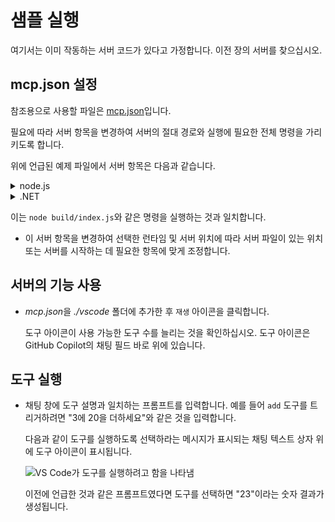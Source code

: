 # 샘플 실행

여기서는 이미 작동하는 서버 코드가 있다고 가정합니다. 이전 장의 서버를 찾으십시오.

## mcp.json 설정

참조용으로 사용할 파일은 [mcp.json](./mcp.json)입니다.

필요에 따라 서버 항목을 변경하여 서버의 절대 경로와 실행에 필요한 전체 명령을 가리키도록 합니다.

위에 언급된 예제 파일에서 서버 항목은 다음과 같습니다.

<details>
<summary>node.js</summary>
```json
"hello-mcp": {
    "command": "node",
    "args": [
        "build/index.js"
    ]
}
```
</details>

<details>
<summary>.NET</summary>

`git rev-parse --show-toplevel` 명령으로 가져올 수 있는 GitHub 리포지토리 루트를 입력해야 할 수 있습니다.

```jsonc
{
  "inputs": [
    {
      "type": "promptString",
      "id": "repository-root",
      "description": "리포지토리 루트의 절대 경로"
    }
  ],
  "servers": {
    "calculator-mcp-dotnet": {
      "type": "stdio",
      "command": "dotnet",
      "args": [
        "run",
        "--project",
        "${input:repository-root}/03-GettingStarted/02-client/solution/server/server.csproj"
      ]
    }
  }
}
```

</details>

이는 `node build/index.js`와 같은 명령을 실행하는 것과 일치합니다.

- 이 서버 항목을 변경하여 선택한 런타임 및 서버 위치에 따라 서버 파일이 있는 위치 또는 서버를 시작하는 데 필요한 항목에 맞게 조정합니다.

## 서버의 기능 사용

- *mcp.json*을 *./vscode* 폴더에 추가한 후 `재생` 아이콘을 클릭합니다.

    도구 아이콘이 사용 가능한 도구 수를 늘리는 것을 확인하십시오. 도구 아이콘은 GitHub Copilot의 채팅 필드 바로 위에 있습니다.

## 도구 실행

- 채팅 창에 도구 설명과 일치하는 프롬프트를 입력합니다. 예를 들어 `add` 도구를 트리거하려면 "3에 20을 더하세요"와 같은 것을 입력합니다.

    다음과 같이 도구를 실행하도록 선택하라는 메시지가 표시되는 채팅 텍스트 상자 위에 도구 아이콘이 표시됩니다.

    ![VS Code가 도구를 실행하려고 함을 나타냄](../assets/vscode-agent.png)

    이전에 언급한 것과 같은 프롬프트였다면 도구를 선택하면 "23"이라는 숫자 결과가 생성됩니다.